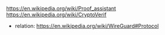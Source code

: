 https://en.wikipedia.org/wiki/Proof_assistant
https://en.wikipedia.org/wiki/CryptoVerif
- relation: https://en.wikipedia.org/wiki/WireGuard#Protocol
